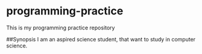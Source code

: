 # programming-practice
This is my programming practice repository

##Synopsis
I am an aspired science student, that want to study in computer science.